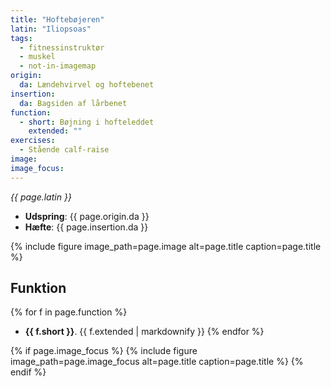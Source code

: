 ```yaml
---
title: "Hoftebøjeren"
latin: "Iliopsoas"
tags:
  - fitnessinstruktør
  - muskel
  - not-in-imagemap
origin: 
  da: Lændehvirvel og hoftebenet
insertion: 
  da: Bagsiden af lårbenet
function: 
  - short: Bøjning i hofteleddet
    extended: ""
exercises:
  - Stående calf-raise
image: 
image_focus: 
---
```


_{{ page.latin }}_

- **Udspring**: {{ page.origin.da }}
- **Hæfte**: {{ page.insertion.da }}

{% include figure image_path=page.image alt=page.title caption=page.title %}

## Funktion

{% for f in page.function %}
- **{{ f.short }}**.
  {{ f.extended | markdownify }}
{% endfor %}

{% if page.image_focus %}
{% include figure image_path=page.image_focus alt=page.title caption=page.title %}
{% endif %}
